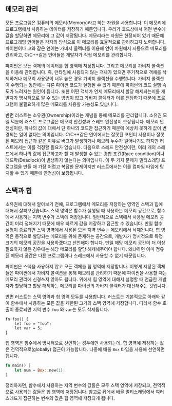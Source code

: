 ## 메모리 관리

모든 프로그램은 컴퓨터의 메모리(Memory)라고 하는 자원을 사용합니다. 이 메모리에 프로그램에서 사용하는 데이터를 저장하기 때문입니다. 우리가 코드상에서 어떤 변수에 값을 할당하면 메모리에 그 값이 저장됩니다. 메모리라는 자원은 한정되어 있기 때문에 프로그래밍 언어들은 각자의 방식으로 이 메모리를 효율적으로 관리하고자 노력합니다. 파이썬이나 고와 같은 언어는 가비지 콜렉터를 이용해 언어 차원에서 자동으로 메모리를 관리하고, C/C++같은 언어들은 개발자가 직접 메모리를 관리합니다.

파이썬은 모든 객체의 데이터를 힙 영역에 저장합니다. 그리고 메모리를 가비지 콜렉션을 이용해 관리합니다. 즉, 런타임에 사용되지 않는 객체가 있으면 주기적으로 객체를 삭제하거나 메모리 사용량이 너무 높은 경우 가비지 콜렉션을 수행합니다. 가비지 콜렉션이 수행되는 동안에는 다른 파이썬 코드가 실행될 수 없기 때문에 파이썬의 코드 실행 속도가 느려지는 원인이 됩니다. 또한 어떤 객체가 언제 메모리에서 할당 해제되는지를 개발자가 명시적으로 알 수 있는 방법이 없고 가비지 콜렉터가 이를 전담하기 때문에 프로그램이 불필요하게 많은 메모리를 사용할 가능성도 있습니다. 

반면 러스트는 소유권(Ownership)이라는 개념을 통해 메모리를 관리합니다. 소유권 모델 덕분에 러스트 프로그램은 메모리 안전성과 스레드 안전성이 보장됩니다. 메모리 안전성이란, 하나의 값에 대해서 단 하나의 코드만 접근하기 때문에 예상치 못하게 값이 변경되는 일이 없다는 의미입니다. C/C++같은 언어에서는 잘못된 포인터 사용이나 잘못된 메모리 접근과 같은 이유로 버그가 발생하거나 메모리 누수가 일어나기도 하지만 러스트에서는 이를 걱정할 필요가 없습니다. 다음으로 스레드 안전성이란, 여러 개의 스레드에서 하나의 값에 접근하고자 할 때 발생할 수 있는 경합 조건(Race condition)이나 데드락(Deadlock)이 발생하지 않는다는 의미입니다. 이 두 가지 문제가 멀티스레딩 프로그램을 만들 때 가장 어렵고 복잡한 문제이지만 러스트에서는 이를 컴파일 타임에 탐지할 수 있기 때문에 안정성이 보장됩니다.



## 스택과 힙

소유권에 대해서 알아보기 전에, 프로그램에서 메모리를 저장하는 영역인 스택과 힙에 대해서 살펴보겠습니다. 스택 영역은 함수가 실행될 때 사용하는 메모리 공간으로, 함수에서 사용하는 지역 변수가 스택에 저장됩니다. 일반적으로 스택에서 사용될 메모리 공간이 미리 정해지기 때문에 매우 빠르게 값을 저장하고 접근할 수 있습니다. 만일 함수 실행이 종료되면 스택 영역에서 사용된 모든 지역 변수는 메모리에서 삭제됩니다. 힙 영역은 동적으로 할당되는 메모리를 위해 존재하는 공간으로, 개발자가 명시적으로 특정 크기의 메모리 공간을 사용하겠다고 선언해야 합니다. 만일 해당 메모리 공간이 더 이상 필요하지 않은 경우에는 해당 메모리를 할당 해제해주어야 합니다. 왜냐하면 이미 점유된 메모리 공간은 다른 프로그램이나 스레드에서 사용할 수 없기 때문입니다.

파이썬은 스택을 사용하지 않고 모든 객체를 힙 영역에 저장합니다. 이렇게 저장된 객체들은 파이썬에서 가비지 콜렉션을 통해 메모리를 관리하기 때문에 파이썬을 사용할 때는 메모리 관리에 신경쓰지 않아도 됩니다. 위에서 힙 영역에 대해서 설명할 때 언급한 개발자가 할당하고 할당 해제하는 메모리를 파이썬의 가비지 콜렉터가 대신해주는 것입니다.

반면 러스트는 스택 영역과 힙 영역 모두를 사용합니다. 러스트는 기본적으로 아래와 같이 함수에서 사용하는 모든 값을 제한된 크기의 스택 영역에 저장합니다. 따라서 함수 호출이 종료되면 지역 변수 `foo` 와 `var`는 모두 삭제됩니다.

```rust,ignore
fn foo() {
    let foo = "foo";
    let var = 5;
}
```

힙 영역은 함수에서 명시적으로 선언하는 경우에만 사용되는데, 힙 영역에 저장하는 값은 전역적으로(globally) 접근이 가능합니다. 나중에 배울 `Box` 타입을 사용해 선언하면 됩니다.

```rust
fn main() {
    let num = Box::new(1);
}
```

정리하자면, 함수에서 사용하는 지역 변수의 값들은 모두 스택 영역에 저장되고, 전역적으로 사용되는 값들은 힙 영역에 저장됩니다. 참고로 뒤에서 배울 멀티스레딩에서 여러 스레드가 접근하는 변수의 값은 힙 영역에 저장되게 됩니다.